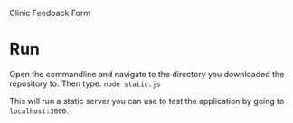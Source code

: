 Clinic Feedback Form

Run
=====
Open the commandline and navigate to the directory you downloaded the repository to. Then type:
`node static.js`

This will run a static server you can use to test the application by going to `localhost:3000`.
